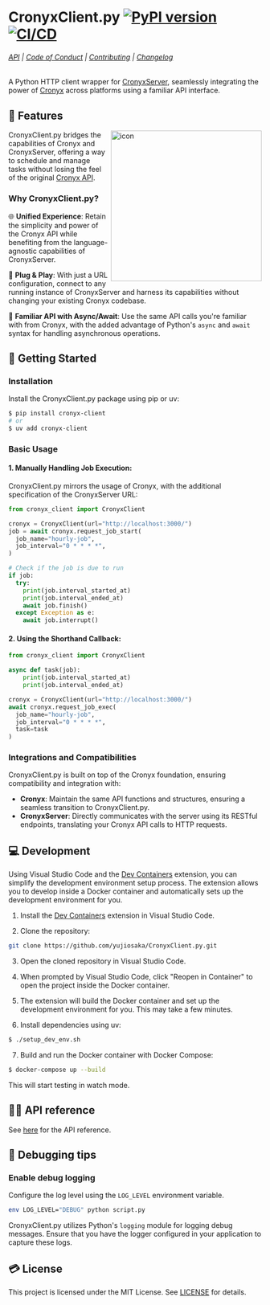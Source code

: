 # CronyxClient.py [![PyPI version](https://badge.fury.io/py/cronyx-client.svg)](https://badge.fury.io/py/cronyx-client) [![CI/CD](https://github.com/yujiosaka/CronyxClient.py/actions/workflows/ci_cd.yml/badge.svg)](https://github.com/yujiosaka/CronyxClient.py/actions/workflows/ci_cd.yml)

###### [API](https://github.com/yujiosaka/CronyxClient.py/blob/main/docs/API.md) | [Code of Conduct](https://github.com/yujiosaka/CronyxClient.py/blob/main/docs/CODE_OF_CONDUCT.md) | [Contributing](https://github.com/yujiosaka/CronyxClient.py/blob/main/docs/CONTRIBUTING.md) | [Changelog](https://github.com/yujiosaka/CronyxClient.py/blob/main/docs/CHANGELOG.md)

A Python HTTP client wrapper for [CronyxServer](https://github.com/yujiosaka/CronyxServer), seamlessly integrating the power of [Cronyx](https://github.com/yujiosaka/Cronyx) across platforms using a familiar API interface.

## 🌟 Features

<img src="https://github.com/yujiosaka/CronyxClient.py/assets/2261067/08e074cf-9256-4b15-ae14-f3e607165f54" alt="icon" width="300" align="right">

CronyxClient.py bridges the capabilities of Cronyx and CronyxServer, offering a way to schedule and manage tasks without losing the feel of the original [Cronyx API](https://github.com/yujiosaka/Cronyx/blob/main/docs/API.md).

### Why CronyxClient.py?

🌐 **Unified Experience**: Retain the simplicity and power of the Cronyx API while benefiting from the language-agnostic capabilities of CronyxServer.

🔌 **Plug & Play**: With just a URL configuration, connect to any running instance of CronyxServer and harness its capabilities without changing your existing Cronyx codebase.

🚀 **Familiar API with Async/Await**: Use the same API calls you're familiar with from Cronyx, with the added advantage of Python's `async` and `await` syntax for handling asynchronous operations.

## 🚀 Getting Started

### Installation

Install the CronyxClient.py package using pip or uv:

```sh
$ pip install cronyx-client
# or
$ uv add cronyx-client
```

### Basic Usage

#### 1. Manually Handling Job Execution:

CronyxClient.py mirrors the usage of Cronyx, with the additional specification of the CronyxServer URL:

```py
from cronyx_client import CronyxClient

cronyx = CronyxClient(url="http://localhost:3000/")
job = await cronyx.request_job_start(
  job_name="hourly-job",
  job_interval="0 * * * *",
)

# Check if the job is due to run
if job:
  try:
    print(job.interval_started_at)
    print(job.interval_ended_at)
    await job.finish()
  except Exception as e:
    await job.interrupt()
```

#### 2. Using the Shorthand Callback:

```py
from cronyx_client import CronyxClient

async def task(job):
    print(job.interval_started_at)
    print(job.interval_ended_at)

cronyx = CronyxClient(url="http://localhost:3000/")
await cronyx.request_job_exec(
  job_name="hourly-job",
  job_interval="0 * * * *",
  task=task
)
```

### Integrations and Compatibilities

CronyxClient.py is built on top of the Cronyx foundation, ensuring compatibility and integration with:

- **Cronyx**: Maintain the same API functions and structures, ensuring a seamless transition to CronyxClient.py.
- **CronyxServer**: Directly communicates with the server using its RESTful endpoints, translating your Cronyx API calls to HTTP requests.

## 💻 Development

Using Visual Studio Code and the [Dev Containers](https://marketplace.visualstudio.com/items?itemName=ms-vscode-remote.remote-containers) extension, you can simplify the development environment setup process. The extension allows you to develop inside a Docker container and automatically sets up the development environment for you.

1. Install the [Dev Containers](https://marketplace.visualstudio.com/items?itemName=ms-vscode-remote.remote-containers) extension in Visual Studio Code.

2. Clone the repository:

```sh
git clone https://github.com/yujiosaka/CronyxClient.py.git
```

3. Open the cloned repository in Visual Studio Code.

4. When prompted by Visual Studio Code, click "Reopen in Container" to open the project inside the Docker container.

5. The extension will build the Docker container and set up the development environment for you. This may take a few minutes.

6. Install dependencies using uv:

```sh
$ ./setup_dev_env.sh
```

7. Build and run the Docker container with Docker Compose:

```sh
$ docker-compose up --build
```

This will start testing in watch mode.

## 🧑‍💻️ API reference

See [here](https://github.com/yujiosaka/CronyxClient.py/blob/main/docs/API.md) for the API reference.

## 🐞 Debugging tips

### Enable debug logging

Configure the log level using the `LOG_LEVEL` environment variable.

```sh
env LOG_LEVEL="DEBUG" python script.py
```

CronyxClient.py utilizes Python's `logging` module for logging debug messages. Ensure that you have the logger configured in your application to capture these logs.

## 💳 License

This project is licensed under the MIT License. See [LICENSE](https://github.com/yujiosaka/Cronyx/blob/main/LICENSE) for details.

